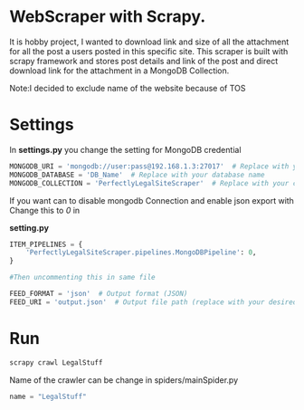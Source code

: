 # WebScraper with Scrapy.
It is hobby project, I wanted to download link and size of all the attachment for all the post a users posted in this specific site.
This scraper is built with scrapy framework and stores post details and link of the post and direct download link for the attachment in a MongoDB Collection.

Note:I decided to exclude name of the website because of TOS

# Settings

In **settings.py** you change the setting for MongoDB credential
```python
MONGODB_URI = 'mongodb://user:pass@192.168.1.3:27017'  # Replace with your MongoDB URI
MONGODB_DATABASE = 'DB_Name'  # Replace with your database name
MONGODB_COLLECTION = 'PerfectlyLegalSiteScraper'  # Replace with your collection name
```
If you want can to disable mongodb Connection and enable json export with
Change this to *0* in 

**setting.py**
```python
ITEM_PIPELINES = {
    'PerfectlyLegalSiteScraper.pipelines.MongoDBPipeline': 0,
}

#Then uncommenting this in same file

FEED_FORMAT = 'json'  # Output format (JSON)
FEED_URI = 'output.json'  # Output file path (replace with your desired path)
``````

# Run
```bash
scrapy crawl LegalStuff
```
Name of the crawler can be change in spiders/mainSpider.py
```python
name = "LegalStuff"
```
